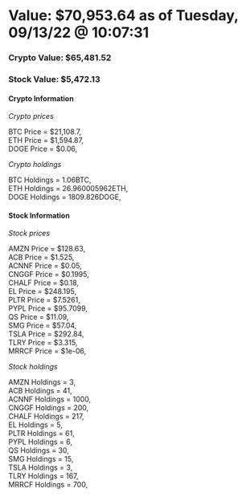 # Value: $70,953.64 as of Tuesday, 09/13/22 @ 10:07:31 

### Crypto Value: $65,481.52

### Stock Value: $5,472.13

#### Crypto Information 
*Crypto prices* 

BTC Price = $21,108.7,  
ETH Price = $1,594.87,  
DOGE Price = $0.06,  


*Crypto holdings* 

BTC Holdings = 1.06BTC,  
ETH Holdings = 26.960005962ETH,  
DOGE Holdings = 1809.826DOGE,  


#### Stock Information 

*Stock prices* 

AMZN Price = $128.63,  
ACB Price = $1.525,  
ACNNF Price = $0.05,  
CNGGF Price = $0.1995,  
CHALF Price = $0.18,  
EL Price = $248.195,  
PLTR Price = $7.5261,  
PYPL Price = $95.7099,  
QS Price = $11.09,  
SMG Price = $57.04,  
TSLA Price = $292.84,  
TLRY Price = $3.315,  
MRRCF Price = $1e-06,  


*Stock holdings* 

AMZN Holdings = 3,  
ACB Holdings = 41,  
ACNNF Holdings = 1000,  
CNGGF Holdings = 200,  
CHALF Holdings = 217,  
EL Holdings = 5,  
PLTR Holdings = 61,  
PYPL Holdings = 6,  
QS Holdings = 30,  
SMG Holdings = 15,  
TSLA Holdings = 3,  
TLRY Holdings = 167,  
MRRCF Holdings = 700,  



